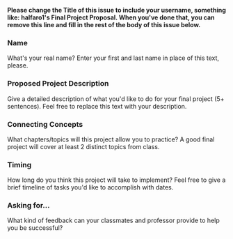 **Please change the Title of this issue to include your username, something like: halfaro1's Final Project Proposal. When you've done that, you can remove this line and fill in the rest of the body of this issue below.**

### Name
What's your real name? Enter your first and last name in place of this text, please.

### Proposed Project Description
Give a detailed description of what you'd like to do for your final project (5+ sentences). Feel free to replace this text with your description.

### Connecting Concepts
What chapters/topics will this project allow you to practice? A good final project will cover at least 2 distinct topics from class.

### Timing
How long do you think this project will take to implement? Feel free to give a brief timeline of tasks you'd like to accomplish with dates.

### Asking for...
What kind of feedback can your classmates and professor provide to help you be successful?
